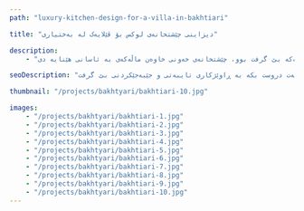 ```yaml
---
path: "luxury-kitchen-design-for-a-villa-in-bakhtiari"

title: "دیزاینی چێشتخانەی لوکس بۆ ڤێلایەک لە بەختیاری"

description:
    - "دیزاینێکی چێشتخانەی تایبەتمان دروست کرد، شوێنەکەمان بەرز کردەوە بە تێکەڵکردنێکی تەواوی سەرنجڕاکێشی ناوچەیی و لوکسی مۆدێرن. تیمە شارەزاکەمان چێشتخانەیەکی لوکس و زۆر کارای دروست کرد، کە تایبەت کرابوو بۆ گونجان لەگەڵ بینینی خاوەن ماڵەکە. دیزاینەکە پلانێکی گۆرمێی تێدا بوو، گونجاو بۆ بەکارهێنانی ڕۆژانە و میوانداری، لەگەڵ کابینەتی تایبەت کە شکۆ و کردەیی زیاد کرد. هەموو بەشێک، لە کەرەستە باشەکانەوە بۆ وردەکارییە ناسکەکان، بە وریاییەوە هەڵبژێردرا بۆ دروستکردنی شوێنێکی سەرنجڕاکێش و تایبەتی. ڕاوێژکاری تایبەتی دڵنیایی کرد کە هەموو پڕۆسەکە بێ گرفت بوو، چێشتخانەی خەونی خاوەن ماڵەکەی بە ئاسانی هێنایە دی."

seoDescription: "دیزاینی چێشتخانەی لوکسی ڤێلاکەمان لە بەختیاری ببینە کە کابینەتی تایبەت، پلانی گۆرمێ و تەواوکاری باشی تێدایە. شوێنەکەت بگۆڕە لەگەڵ دیزاینەرە شارەزاکانی چێشتخانەمان. چێشتخانەی خەونەکەت دروست بکە بە ڕاوێژکاری تایبەتی و جێبەجێکردنی بێ گرفت."

thumbnail: "/projects/bakhtyari/bakhtiari-10.jpg"

images:
    - "/projects/bakhtyari/bakhtiari-1.jpg"
    - "/projects/bakhtyari/bakhtiari-2.jpg"
    - "/projects/bakhtyari/bakhtiari-3.jpg"
    - "/projects/bakhtyari/bakhtiari-4.jpg"
    - "/projects/bakhtyari/bakhtiari-5.jpg"
    - "/projects/bakhtyari/bakhtiari-6.jpg"
    - "/projects/bakhtyari/bakhtiari-7.jpg"
    - "/projects/bakhtyari/bakhtiari-8.jpg"
    - "/projects/bakhtyari/bakhtiari-9.jpg"
    - "/projects/bakhtyari/bakhtiari-10.jpg"
---
```

